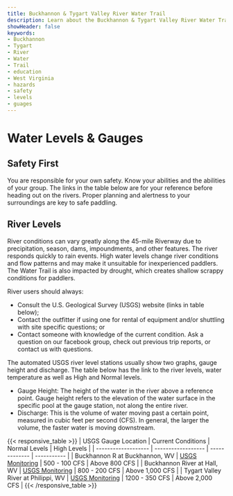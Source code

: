 ```yaml
---
title: Buckhannon & Tygart Valley River Water Trail
description: Learn about the Buckhannon & Tygart Valley River Water Trail levels and gauges.
showHeader: false
keywords:
- Buckhannon
- Tygart
- River
- Water
- Trail
- education
- West Virginia
- hazards
- safety
- levels
- guages
---
```


# Water Levels & Gauges

## Safety First  

<!-- {{< diamond >}} -->

You are responsible for your own safety. Know your abilities and the abilities of your group. The links in the table below are for your reference before heading out on the rivers. Proper planning and alertness to your surroundings are key to safe paddling. 

## River Levels  
River conditions can vary greatly along the 45-mile Riverway due to precipitation, season, dams, impoundments, and other features. The river responds quickly to rain events. High water levels change river conditions and flow patterns and may make it unsuitable for inexperienced paddlers. The Water Trail is also impacted by drought, which creates shallow scrappy conditions for paddlers.  

River users should always:  
- Consult the U.S. Geological Survey (USGS) website (links in table below);
- Contact the outfitter if using one for rental of equipment and/or shuttling with site specific questions; or
- Contact someone with knowledge of the current condition. Ask a question on our facebook group, check out previous trip reports, or contact us with questions.  

The automated USGS river level stations usually show two graphs, gauge height and discharge. The table below has the link to the river levels, water temperature as well as High and Normal levels.  
- Gauge Height: The height of the water in the river above a reference point. Gauge height refers to the elevation of the water surface in the specific pool at the gauge station, not along the entire river. 
- Discharge: This is the volume of water moving past a certain point, measured in cubic feet per second (CFS). In general, the larger the volume, the faster water is moving downstream.


{{< responsive_table >}}
| USGS Gauge Location | Current Conditions | Normal Levels | High Levels | 
| ------------------- | ------------------ | ------------- | ----------- |
| Buckhannon R at Buckhannon, WV | [USGS Monitoring](https://waterdata.usgs.gov/monitoring-location/03052450/#dataTypeId=continuous-00065-0&period=P7D&showMedian=false) | 500 - 100 CFS | Above 800 CFS |
| Buckhannon River at Hall, WV | [USGS Monitoring](https://waterdata.usgs.gov/monitoring-location/03053500/#dataTypeId=continuous-00065-0&period=P7D&showMedian=false) | 800 - 200 CFS | Above 1,000 CFS |
| Tygart Valley River at Philippi, WV | [USGS Monitoring](https://waterdata.usgs.gov/monitoring-location/03054500/#dataTypeId=continuous-00065-0&period=P7D&showMedian=false) | 1200 - 350 CFS | Above 2,000 CFS |
{{< /responsive_table >}}

